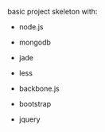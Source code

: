 basic project skeleton with:

- node.js
- mongodb
- jade
- less

- backbone.js
- bootstrap
- jquery

